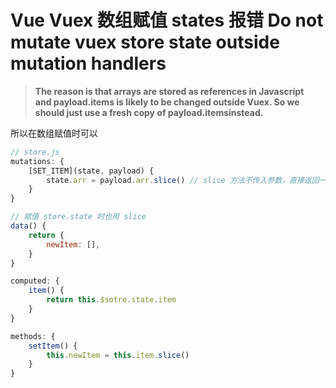 # Vue Vuex 数组赋值 states 报错 Do not mutate vuex store state outside mutation handlers

> **The reason is that arrays are stored as references in Javascript and payload.items is likely to be changed outside Vuex. So we should just use a fresh copy of payload.itemsinstead.**

所以在数组赋值时可以

```js
// store.js
mutations: {
	[SET_ITEM](state, payload) {
		state.arr = payload.arr.slice() // slice 方法不传入参数，直接返回一个新的该数组
    }
}

// 赋值 store.state 时也用 slice
data() {
	return {
		newItem: [],
    }
}

computed: {
	item() {
		return this.$sotre.state.item
    }
}

methods: {
	setItem() {
		this.newItem = this.item.slice()
    }
}


```

